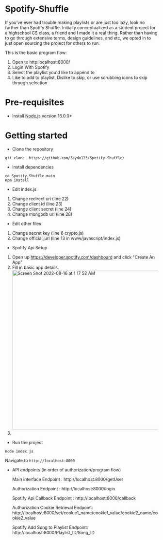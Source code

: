 # Spotify-Shuffle

If you've ever had trouble making playlists or are just too lazy, look no further than Spotify Shuffle. Initially conceptualized as a student project for a highschool CS class, a friend and I made it a real thing. Rather than having to go through extensive terms, design guidelines, and etc, we opted in to just open sourcing the project for others to run. 

This is the basic program flow:

1. Open to http:localhost:8000/ 
2. Login With Spotify
3. Select the playlist you'd like to append to
4. Like to add to playlist, Dislike to skip, or use scrubbing icons to skip through selection

 
# Pre-requisites
- Install [Node.js](https://nodejs.org/en/) version 16.0.0+

# Getting started
- Clone the repository
```
git clone  https://github.com/Zaydo123/Spotify-Shuffle/
```
- Install dependencies
```
cd Spotify-Shuffle-main
npm install
```
- Edit index.js 
 1. Change redirect uri (line 22)
 2. Change client id (line 23)
 3. Change client secret (line 24)
 4. Change mongodb uri (line 28)

- Edit other files
 1. Change secret key (line 6 crypto.js)
 2. Change official_url (line 13 in www/javascript/index.js)

- Spotify Api Setup
1. Open up https://developer.spotify.com/dashboard and click "Create An App"
2. Fill in basic app details. <img width="524" alt="Screen Shot 2022-08-16 at 1 17 52 AM" src="https://user-images.githubusercontent.com/26662362/184811025-4e93a887-0225-4a6b-9201-a3afbfbdbad4.png">
3.


- Run the project
```
node index.js
```
  Navigate to `http://localhost:8000`

- API endpoints (in order of authorization/program flow)
 
  Main interface Endpoint : http://localhost:8000/getUser 
 
  Authorization Endpoint : http://localhost:8000/login
  
  Spotify Api Callback Endpoint : http://localhost:8000/callback
  
  Authorization Cookie Retrieval Endpoint: http://localhost:8000/set/cookie1_name/cookie1_value/cookie2_name/cookie2_value
  
  Spotify Add Song to Playlist Endpoint: http://localhost:8000/Playlist_ID/Song_ID
  
 
